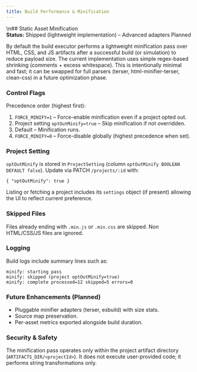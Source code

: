 ```yaml
---
title: Build Performance & Minification
---
```


\n## Static Asset Minification  
**Status:** Shipped (lightweight implementation) – Advanced adapters Planned

By default the build executor performs a lightweight minification pass over HTML, CSS, and JS artifacts after a successful build (or simulation) to reduce payload size. The current implementation uses simple regex-based shrinking (comments + excess whitespace). This is intentionally minimal and fast; it can be swapped for full parsers (terser, html-minifier-terser, clean-css) in a future optimization phase.

### Control Flags

Precedence order (highest first):

1. `FORCE_MINIFY=1` – Force-enable minification even if a project opted out.
2. Project setting `optOutMinify=true` – Skip minification if not overridden.
3. Default – Minification runs.
4. `FORCE_MINIFY=0` – Force-disable globally (highest precedence when set).

### Project Setting

`optOutMinify` is stored in `ProjectSetting` (column `optOutMinify BOOLEAN DEFAULT false`). Update via PATCH `/projects/:id` with:

```jsonc
{ "optOutMinify": true }
```

Listing or fetching a project includes its `settings` object (if present) allowing the UI to reflect current preference.

### Skipped Files

Files already ending with `.min.js` or `.min.css` are skipped. Non HTML/CSS/JS files are ignored.

### Logging

Build logs include summary lines such as:

```text
minify: starting pass
minify: skipped (project optOutMinify=true)
minify: complete processed=12 skipped=5 errors=0
```

### Future Enhancements (Planned)

* Pluggable minifier adapters (terser, esbuild) with size stats.
* Source map preservation.
* Per-asset metrics exported alongside build duration.

### Security & Safety

The minification pass operates only within the project artifact directory (`ARTIFACTS_DIR/<projectId>`). It does not execute user-provided code; it performs string transformations only.
